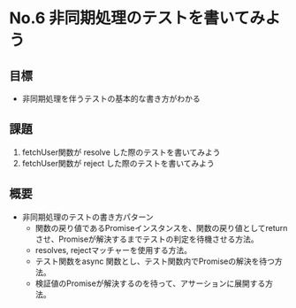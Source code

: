# No.6 非同期処理のテストを書いてみよう

## 目標
- 非同期処理を伴うテストの基本的な書き方がわかる

## 課題
1. fetchUser関数が resolve した際のテストを書いてみよう
2. fetchUser関数が reject した際のテストを書いてみよう

## 概要
- 非同期処理のテストの書き方パターン
  - 関数の戻り値であるPromiseインスタンスを、関数の戻り値としてreturnさせ、Promiseが解決するまでテストの判定を待機させる方法。
  - resolves, rejectマッチャーを使用する方法。
  - テスト関数をasync 関数とし、テスト関数内でPromiseの解決を待つ方法。
  - 検証値のPromiseが解決するのを待って、アサーションに展開する方法。